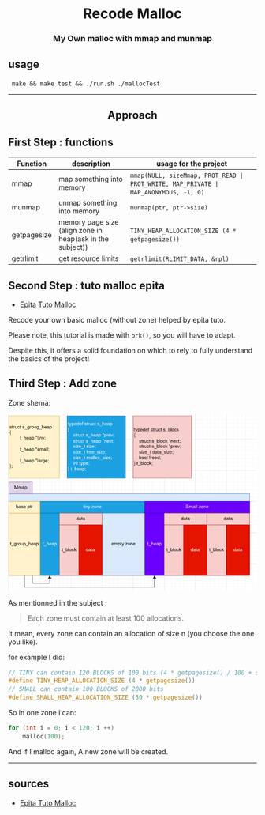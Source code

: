 <h1 align="center" >Recode Malloc</h1>

<h3 align="center">My Own malloc with mmap and munmap</h3>

## usage

` make && make test && ./run.sh ./mallocTest`

---

<h2 align="center">Approach</h2>

## First Step : functions

Function | description | usage for the project
--- | --- | ---
mmap | map something into memory | ```mmap(NULL, sizeMmap, PROT_READ \| PROT_WRITE, MAP_PRIVATE \| MAP_ANONYMOUS, -1, 0) ```
munmap | unmap something into memory | ```munmap(ptr, ptr->size)```
getpagesize | memory page size (align zone in heap(ask in the subject)) | ```TINY_HEAP_ALLOCATION_SIZE (4 * getpagesize())```
getrlimit | get resource limits | ```getrlimit(RLIMIT_DATA, &rpl)```

## Second Step : tuto malloc epita

- [Epita Tuto Malloc]("https://wiki-prog.infoprepa.epita.fr/images/0/04/Malloc_tutorial.pdf")

Recode your own basic malloc (without zone) helped by epita tuto.

Please note, this tutorial is made with ```brk()```, so you will have to adapt.

Despite this, it offers a solid foundation on which to rely to fully understand the basics of the project!

## Third Step : Add zone

Zone shema:

![Zone Shema](./img/zone.png)

As mentionned in the subject : 
>Each zone must contain at least 100 allocations.

It mean, every zone can contain an allocation of size n (you choose the one you like).

for example I did:
```c
// TINY can contain 120 BLOCKS of 100 bits (4 * getpagesize() / 100 + struct s_block)
#define TINY_HEAP_ALLOCATION_SIZE (4 * getpagesize())
// SMALL can contain 100 BLOCKS of 2000 bits
#define SMALL_HEAP_ALLOCATION_SIZE (50 * getpagesize())
```

So in one zone i can:
```c
for (int i = 0; i < 120; i ++)
	malloc(100);
```

And if I malloc again, A new zone will be created.

---

## sources

- [Epita Tuto Malloc]("https://wiki-prog.infoprepa.epita.fr/images/0/04/Malloc_tutorial.pdf")
